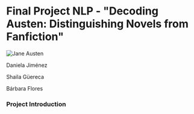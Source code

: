 # Final Project NLP - "Decoding Austen: Distinguishing Novels from Fanfiction"
![Jane Austen](https://encrypted-tbn0.gstatic.com/images?q=tbn:ANd9GcQuQecUcrRxaP2KoDqDH1Ypqy3FPjTrXP_HwETATH3EmdgpZTwMWpGT4Mjr7gLAYqm1jMo&usqp=CAU)


Daniela Jiménez

Shaila Güereca

Bárbara Flores


### Project Introduction

